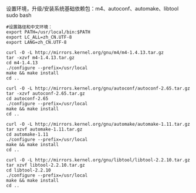 设置环境，升级/安装系统基础依赖包：m4、autoconf、automake、libtool
    sudo bash

    #设置路径和中文环境：
    export PATH=/usr/local/bin:$PATH
    export LC_ALL=zh_CN.UTF-8
    export LANG=zh_CN.UTF-8

    curl -O -L http://mirrors.kernel.org/gnu/m4/m4-1.4.13.tar.gz
    tar -xzvf m4-1.4.13.tar.gz
    cd m4-1.4.13
    ./configure --prefix=/usr/local
    make && make install
    cd ..

    curl -O -L http://mirrors.kernel.org/gnu/autoconf/autoconf-2.65.tar.gz
    tar -xzvf autoconf-2.65.tar.gz
    cd autoconf-2.65
    ./configure --prefix=/usr/local
    make && make install
    cd ..

    curl -O -L http://mirrors.kernel.org/gnu/automake/automake-1.11.tar.gz
    tar xzvf automake-1.11.tar.gz
    cd automake-1.11
    ./configure --prefix=/usr/local
    make && make install
    cd ..

    curl -O -L http://mirrors.kernel.org/gnu/libtool/libtool-2.2.10.tar.gz
    tar xzvf libtool-2.2.10.tar.gz
    cd libtool-2.2.10
    ./configure --prefix=/usr/local
    make && make install
    cd ..